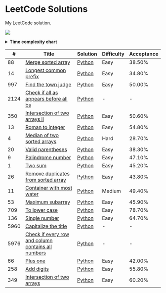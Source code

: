 # LeetCode Solutions
My LeetCode solution.

<a href="https://leetcode.com/Mo-Shakib"><img src="https://leetcode.card.workers.dev/Mo-Shakib?theme=default&font=baloo&extension=null&border=1"></a>


<details>
  <summary><b> Time complexity chart</b></summary>

![Big-O time complexity chart](https://i.imgur.com/Fr60hgB.png)
![](https://i.imgur.com/6ghKT9M.png)
![](https://i.imgur.com/40gXcOR.png)
</details>

|   #   | Title | Solution | Difficulty | Acceptance |
| ----- | ----- | -------- | ---------- | ---------- |
|88|[Merge sorted array](https://leetcode.com/problems/merge-sorted-array)|[Python](Python/88.merge-sorted-array.py)|Easy|38.50%|
|14|[Longest common prefix](https://leetcode.com/problems/longest-common-prefix)|[Python](Python/14.longest-common-prefix.py)|Easy|34.80%|
|997|[Find the town judge](https://leetcode.com/problems/find-the-town-judge)|[Python](Python/997.find-the-town-judge.py)|Easy|50.00%|
|2124|[Check if all as appears before all bs](https://leetcode.com/problems/check-if-all-as-appears-before-all-bs)|[Python](Python/2124.check-if-all-as-appears-before-all-bs.py)|-|-|
|350|[Intersection of two arrays ii](https://leetcode.com/problems/intersection-of-two-arrays-ii)|[Python](Python/350.intersection-of-two-arrays-ii.py)|Easy|50.60%|
|13|[Roman to integer](https://leetcode.com/problems/roman-to-integer)|[Python](Python/13.roman-to-integer.py)|Easy|54.80%|
|4|[Median of two sorted arrays](https://leetcode.com/problems/median-of-two-sorted-arrays)|[Python](Python/4.median-of-two-sorted-arrays.py)|Hard|28.70%|
|20|[Valid parentheses](https://leetcode.com/problems/valid-parentheses)|[Python](Python/20.valid-parentheses.py)|Easy|38.30%|
|9|[Palindrome number](https://leetcode.com/problems/palindrome-number)|[Python](Python/9.palindrome-number.py)|Easy|47.10%|
|1|[Two sum](https://leetcode.com/problems/two-sum)|[Python](Python/1.two-sum.py)|Easy|45.20%|
|26|[Remove duplicates from sorted array](https://leetcode.com/problems/remove-duplicates-from-sorted-array)|[Python](Python/26.remove-duplicates-from-sorted-array.py)|Easy|43.80%|
|11|[Container with most water](https://leetcode.com/problems/container-with-most-water)|[Python](Python/11.container-with-most-water.py)|Medium|49.40%|
|53|[Maximum subarray](https://leetcode.com/problems/maximum-subarray)|[Python](Python/53.maximum-subarray.py)|Easy|45.90%|
|709|[To lower case](https://leetcode.com/problems/to-lower-case)|[Python](Python/709.to-lower-case.py)|Easy|78.70%|
|136|[Single number](https://leetcode.com/problems/single-number)|[Python](Python/136.single-number.py)|Easy|64.70%|
|5960|[Capitalize the title](https://leetcode.com/problems/capitalize-the-title)|[Python](Python/5960.capitalize-the-title.py)|-|-|
|5976|[Check if every row and column contains all numbers](https://leetcode.com/problems/check-if-every-row-and-column-contains-all-numbers)|[Python](Python/5976.check-if-every-row-and-column-contains-all-numbers.py)|-|-|
|66|[Plus one](https://leetcode.com/problems/plus-one)|[Python](Python/66.plus-one.py)|Easy|42.00%|
|258|[Add digits](https://leetcode.com/problems/add-digits)|[Python](Python/258.add-digits.py)|Easy|55.80%|
|349|[Intersection of two arrays](https://leetcode.com/problems/intersection-of-two-arrays)|[Python](Python/349.intersection-of-two-arrays.py)|Easy|60.20%|
